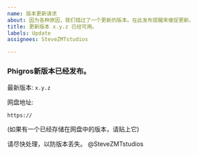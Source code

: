 ```yaml
---
name: 版本更新请求
about: 因为各种原因，我们错过了一个更新的版本。在此发布提醒来催促更新。
title: 更新版本 x.y.z 已经可用。
labels: Update
assignees: SteveZMTstudios

---
```


### Phigros新版本已经发布。

最新版本: `x.y.z`

网盘地址:
```URL
https://
```

(如果有一个已经存储在网盘中的版本，请贴上它)

请尽快处理，以防版本丢失。
@SteveZMTstudios
